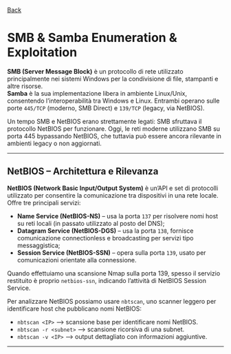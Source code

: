<a href="https://github.com/Gigidotexe/Penetration_Test_notes/blob/main/README.md"> Back </a>
# SMB & Samba Enumeration & Exploitation

**SMB (Server Message Block)** è un protocollo di rete utilizzato principalmente nei sistemi Windows per la condivisione di file, stampanti e altre risorse. <br>
**Samba** è la sua implementazione libera in ambiente Linux/Unix, consentendo l’interoperabilità tra Windows e Linux. Entrambi operano sulle porte `445/TCP` (moderno, SMB Direct) e `139/TCP` (legacy, via NetBIOS). <br>

Un tempo SMB e NetBIOS erano strettamente legati: SMB sfruttava il protocollo NetBIOS per funzionare. Oggi, le reti moderne utilizzano SMB su porta 445 bypassando NetBIOS, che tuttavia può essere ancora rilevante in ambienti legacy o non aggiornati. 

---

## NetBIOS – Architettura e Rilevanza

**NetBIOS (Network Basic Input/Output System)** è un’API e set di protocolli utilizzato per consentire la comunicazione tra dispositivi in una rete locale. Offre tre principali servizi:

- **Name Service (NetBIOS-NS)** – usa la porta `137` per risolvere nomi host su reti locali (in passato utilizzato al posto del DNS);
- **Datagram Service (NetBIOS-DGS)** – usa la porta `138`, fornisce comunicazione connectionless e broadcasting per servizi tipo messaggistica;
- **Session Service (NetBIOS-SSN)** – opera sulla porta `139`, usato per comunicazioni orientate alla connessione.

Quando effettuiamo una scansione Nmap sulla porta 139, spesso il servizio restituito è proprio `netbios-ssn`, indicando l’attività di NetBIOS Session Service.

Per analizzare NetBIOS possiamo usare `nbtscan`, uno scanner leggero per identificare host che pubblicano nomi NetBIOS:

- `nbtscan <IP>` ⟶ scansione base per identificare nomi NetBIOS.
- `nbtscan -r <subnet>` ⟶ scansione ricorsiva di una subnet.
- `nbtscan -v <IP>` ⟶ output dettagliato con informazioni aggiuntive.

---
